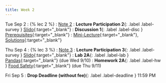 ```yaml
---
title: Week 2
---
```


Tue Sep 2
: {% lec 2 %}
    : [Note 2](https://ds100.org/course-notes/pandas_1/pandas_1.html)
: **Lecture Participation 2**{: .label .label-survey } [Slido](https://app.sli.do/event/tBS4yWdB9ZUJhfhZGCwt5H){:target="_blank"}
: **Discussion 1**{: .label .label-disc } [Prerequisites](https://drive.google.com/file/d/1oZDfWM6Y-txjnOcZBL7KlT5puN8JtsDI/view?usp=sharing){:target="_blank"}
    : [Mini-Lecture](https://www.youtube.com/watch?v=qXR-x19KT5w&list=PLQCcNQgUcDfqhtaFtgl7syP-V2dWYQ81S&index=1&pp=iAQBsAQB){:target="_blank"}, [Solutions](https://drive.google.com/file/d/1oNcGPDV4OS-myjFaxmNKsSVa0oJ1GD3F/view?usp=sharing){:target="_blank"}


Thu Sep 4
: {% lec 3 %}
    : [Note 3](https://ds100.org/course-notes/pandas_2/pandas_2.html)
: **Lecture Participation 3**{: .label .label-survey } [Slido](https://app.sli.do/event/jU4o9CER27xxzGyUicXaDe){:target="_blank"}
: **Lab 2A**{: .label .label-lab } [Pandas](https://data100.datahub.berkeley.edu/hub/user-redirect/git-pull?repo=https%3A%2F%2Fgithub.com%2FDS-100%2Ffa25-student&branch=main&urlpath=lab%2Ftree%2Ffa25-student%2Flab%2Flab02A%2Flab02A.ipynb){:target="_blank"} (due Wed 9/10)
: **Homework 2A**{: .label .label-hw } [Food Safety](https://data100.datahub.berkeley.edu/hub/user-redirect/git-pull?repo=https%3A%2F%2Fgithub.com%2FDS-100%2Ffa25-student&branch=main&urlpath=lab%2Ftree%2Ffa25-student%2Fhw%2Fhw02A%2Fhw02A.ipynb){:target="_blank"} (due Thu 9/11)

Fri Sep 5
: **Drop Deadline (without fee)**{: .label .label-deadline } 11:59 PM
